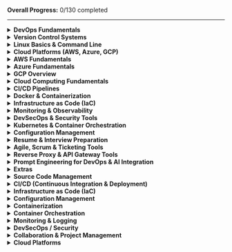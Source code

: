 
**Overall Progress:** 0/130 completed  

---

</details>

<details>
<summary><strong>DevOps Fundamentals</strong></summary>

**Progress:** 4/4 completed  

- [x] What is DevOps?  
- [x] DevOps Lifecycle & Principles  
- [x] Culture of Collaboration  
- [x] CI/CD Overview  

</details>


</details>
<details>
<summary><strong>Version Control Systems</strong></summary>


Progress: 4/4 completed


- [x] Git Basics
- [x] GitHub/GitLab Introduction
- [x] Branching Strategy
- [x] Merge Requests and Conflict Resolution

</details>

<details>
<summary><strong>Linux Basics & Command Line</strong></summary>


Progress: 6/6 completed


- [x] Basic Linux File System Structure
- [x] Essential Commands (ls, cd, mv, cp, rm, chmod, chown)
- [x] File Permissions & Ownership
- [x] Shell Scripting Basics
- [x] Package Managers: apt, yum
- [x] Networking & Process Commands

</details>


<details>
<summary><strong>Cloud Platforms (AWS, Azure, GCP)</strong></summary>


Progress: 0/0 completed


</details>

<details>
<summary><strong>AWS Fundamentals</strong></summary>


Progress: 0/5 completed

- [x] Overview of AWS Cloud
- [ ] Setting up an AWS Account Core AWS Services: EC2, S3, EBS,
- [ ] RDS, VPC, IAM, Auto Scaling & Load Balancing, Security Groups &
- [ ] Network ACLs
- [ ] AWS Basic Critical Services & Security

</details>

<details>
<summary><strong>Azure Fundamentals</strong></summary>


Progress: 0/4 completed


- [ ] Setting up Azure Account
- [ ] Key Azure Services: VM, Blob Storage, SQL Database, VNET,
- [ ] Azure AD
- [ ] Azure DevOps Overview - Azure Security Basics

</details>

<details>
<summary><strong>GCP Overview</strong></summary>


Progress: 0/3 completed


- [ ] Key GCP Services: Compute Engine, Cloud Storage, Cloud
- [ ] Functions, Cloud SQL, VPC
- [ ] GCP Basics

</details>


<details>
<summary><strong>Cloud Computing Fundamentals</strong></summary>


Progress: 0/5 completed


- [ ] Overview of Cloud Computing Concepts
- [ ] Cloud Service Models: IaaS, PaaS, SaaS
- [ ] Public, Private, Hybrid & Community Cloud
- [ ] Basic Cloud Security Concepts
- [ ] Advantages & Disadvantages of Cloud Computing

</details>

<details>
<summary><strong>CI/CD Pipelines</strong></summary>


Progress: 0/6 completed


- [ ] Jenkins:
- [ ] Pipeline Creation,
- [ ] Plugins
- [ ] GitLab CI/CD:
- [ ] YAML pipelines
- [ ] End-to-End CI/CD Pipeline Implementation

</details>


<details>
<summary><strong>Docker & Containerization</strong></summary>


Progress: 0/5 completed


- [ ] What is Docker?
- [ ] Docker Architecture & Components
- [ ] Docker CLI, Dockerfile
- [ ] Docker Networking & Storage
- [ ] Docker Compose

</details>

<details>
<summary><strong>Infrastructure as Code (IaC)</strong></summary>


Progress: 0/5 completed


- [ ] Introduction to Terraform
- [ ] Writing Terraform Code (Providers, Variables, Modules)
- [ ] Launch EC2, VPC, EKS, ELB, and other AWS Infra
- [ ] State Management, Workspaces
- [ ] Terraform Best Practices

</details>

<details>
<summary><strong>Monitoring & Observability</strong></summary>


Progress: 0/4 completed

- [ ] Prometheus Overview
- [ ] Grafana Dashboards & Plugins
- [ ] Alerting & Metrics
- [ ] Logs, Metrics, Traces Integration

</details>

<details>
<summary><strong>DevSecOps & Security Tools</strong></summary>


Progress: 0/5 completed


- [ ] Infrastructure Security Best Practices
- [ ] CI/CD Security Checks
- [ ] Container Scanning Tools: Snyk, Qualys, Trivy
- [ ] GitLab DevSecOps Integration
- [ ] Harness for Deployment Security

</details>

<details>
<summary><strong>Kubernetes & Container Orchestration</strong></summary>


Progress: 0/10 completed


- [ ] Kubernetes Architecture: Master, Worker, Pods, Services, etc.
- [ ] Deploying Apps on K8s
- [ ] kubectl CLI
- [ ] ConfigMaps, Secrets, Volumes
- [ ] Networking & Storage in K8s
- [ ] Deployments, StatefulSets, DaemonSets
- [ ] Auto-scaling & Load Balancing
- [ ] K8s Security Best Practices
- [ ] Cluster Monitoring & Logging
- [ ] K8s Administration & Maintenance

</details>

<details>
<summary><strong>Configuration Management</strong></summary>


Progress: 0/4 completed


- [ ] Introduction to Ansible
- [ ] Architecture: Control Node & Managed Nodes
- [ ] YAML Basics, Playbooks, Tasks, Roles
- [ ] Ansible Galaxy & Tower

</details>

<details>
<summary><strong>Resume & Interview Preparation</strong></summary>


Progress: 0/6 completed


- [ ] How to Build a DevOps Resume
- [ ] What to Highlight for Different Experience Levels
- [ ] Resume Review Sessions
- [ ] Common DevOps Interview Questions
- [ ] Technical Mock Interviews
- [ ] Communication & Confidence Building Tips

</details>

<details>
<summary><strong>Agile, Scrum & Ticketing Tools</strong></summary>


Progress: 0/5 completed


- [ ] What is Scrum?
- [ ] PI Planning, Sprint Planning, Standups
- [ ] Role of DevOps in Scrum Teams
- [ ] Jira/GitLab for Agile Boards
- [ ] Creating Stories, Bugs, Tasks, Epics

</details>


<details>
<summary><strong>Reverse Proxy & API Gateway Tools</strong></summary>


Progress: 0/7 completed


- [ ] Introduction to Reverse Proxy Concepts
- [ ] Setting up NGINX as Reverse Proxy
- [ ] Load Balancing with NGINX
- [ ] Securing Traffic with SSL
- [ ] Introduction to Kong API Gateway
- [ ] Route, Service, and Plugin Configuration
- [ ] Authentication, Rate Limiting, and Monitoring APIs

</details>

<details>
<summary><strong>Prompt Engineering for DevOps & AI Integration</strong></summary>


Progress: 0/7 completed


- [ ] Introduction to Prompt Engineering
- [ ] How to use AI tools like ChatGPT for scripting, troubleshooting,
- [ ] and documentation
- [ ] Writing effective prompts for automation, monitoring, IaC, and
- [ ] YAML
- [ ] Best practices for AI-assisted workflows
- [ ] Using prompt templates and GitHub Copilot

</details>

<details>
<summary><strong>Extras</strong></summary>


Progress: 0/5 completed


- [ ] Hands-on Projects with AWS, Docker,
- [ ] Terraform, K8s - Real-world Case Studies
- [ ] GitHub Portfolio Building
- [ ] Contributing to Open Source
- [ ] Continuous Mentorship & Career Guidance

</details>

<details>
<summary><strong>Source Code Management</strong></summary>


Progress: 0/2 completed


- [ ] Git – Distributed version control
- [ ] GitHub / GitLab / Bitbucket – Code hosting with CI/CD support

</details>

<details>
<summary><strong>CI/CD (Continuous Integration & Deployment)</strong></summary>


Progress: 0/5 completed


- [ ] Jenkins – Most popular automation server
- [ ] GitHub Actions – Native CI/CD for GitHub
- [ ] GitLab CI/CD – Integrated CI/CD pipelines
- [ ] Argo CD – GitOps delivery for Kubernetes
- [ ] CircleCI – Cloud-native CI/CD

</details>

<details>
<summary><strong>Infrastructure as Code (IaC)</strong></summary>


Progress: 0/3 completed

- [ ] Terraform – Cloud provisioning (multi-cloud)
- [ ] Pulumi – IaC using Python, JS, Go
- [ ] AWS CloudFormation – AWS-native IaC

</details>

<details>
<summary><strong>Configuration Management</strong></summary>


Progress: 0/2 completed


- [ ] Ansible – Agentless, YAML-based
- [ ] Puppet / Chef – Declarative automation tools

</details>

<details>
<summary><strong>Containerization</strong></summary>


Progress: 0/2 completed


- [ ] Docker – Standard container runtime
- [ ] Podman – Daemonless container engine

</details>

<details>
<summary><strong>Container Orchestration</strong></summary>


Progress: 0/3 completed


- [ ] Kubernetes – Industry-standard orchestration
- [ ] Helm – Kubernetes package manager
- [ ] OpenShift – Enterprise Kubernetes by Red Hat

</details>

<details>
<summary><strong>Monitoring & Logging</strong></summary>


Progress: 0/4 completed

- [ ] Prometheus + Grafana – Metrics and dashboards
- [ ] ELK Stack (Elasticsearch, Logstash, Kibana) – Log analytics
- [ ] Fluentd / Loki – Log collection and aggregation
- [ ] Datadog / New Relic – Full-stack observability

</details>

<details>
<summary><strong>DevSecOps / Security</strong></summary>


Progress: 0/3 completed


- [ ] SonarQube – Code quality and security
- [ ] Trivy / Snyk / Aqua Security – Container security
- [ ] HashiCorp Vault – Secrets management

</details>

<details>
<summary><strong>Collaboration & Project Management</strong></summary>


Progress: 0/3 completed


- [ ] Jira – Agile project tracking
- [ ] Confluence – Team documentation
- [ ] Slack / Microsoft Teams – Alerts & team communication

</details>

<details>
<summary><strong>Cloud Platforms</strong></summary>


Progress: 0/3 completed


- [ ] AWS – Amazon Web Services (most used)
- [ ] Azure – Microsoft cloud platform
- [ ] Google Cloud Platform (GCP) – Scalable cloud services

</details>
